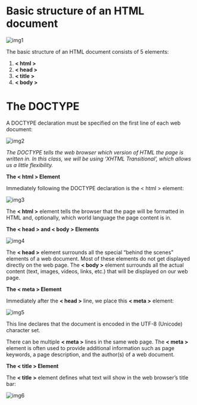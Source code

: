 # **Basic structure of an HTML document**

![img1](https://stuyhsdesign.files.wordpress.com/2015/09/basic-structure.png)


The basic structure of an HTML document consists of 5 elements:

<!DOCTYPE>
 1. **< html >**
 2. **< head >**
 3. **< title >**
 4. **< body >**

# **The DOCTYPE**

A DOCTYPE declaration must be specified on the first line of each web document:

![img2](https://stuyhsdesign.files.wordpress.com/2015/09/doctype.png?w=768&h=76)

*The DOCTYPE tells the web browser which version of HTML the page is written in.  In this class, we will be using ‘XHTML Transitional’, which allows us a little flexibility.*

**The < html > Element**

Immediately following the DOCTYPE declaration is the < html > element:

![img3](https://stuyhsdesign.files.wordpress.com/2015/09/html-element.png?w=768&h=169)

The **< html >** element tells the browser that the page will be formatted in HTML and, optionally, which world language the page content is in.

**The < head > and < body > Elements**

![img4](https://stuyhsdesign.files.wordpress.com/2015/09/head-body.png?w=768&h=185)

The **< head >** element surrounds all the special “behind the scenes” elements of a web document.  Most of these elements do not get displayed directly on the web page.
The **< body >** element surrounds all the actual content (text, images, videos, links, etc.) that will be displayed on our web page.

**The < meta > Element**

Immediately after the **< head >** line, we place this **< meta >** element:

![img5](https://stuyhsdesign.files.wordpress.com/2015/09/meta-element.png?w=768&h=225)

This line declares that the document is encoded in the UTF-8 (Unicode) character set.

There can be multiple **< meta >** lines in the same web page.  The **< meta >** element is often used to provide additional information such as page keywords, a page description, and the author(s) of a web document.

**The < title > Element**

The **< title >** element defines what text will show in the web browser’s title bar:

![img6](https://stuyhsdesign.files.wordpress.com/2015/09/title-element.png?w=768&h=323)